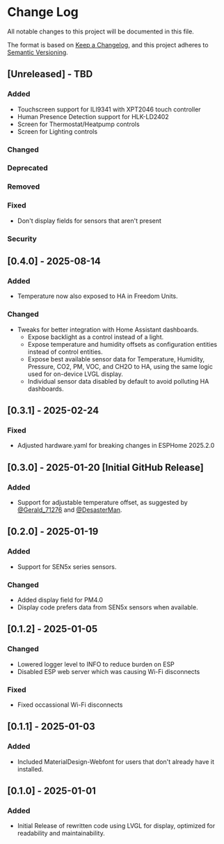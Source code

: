 # Change Log
All notable changes to this project will be documented in this file.

The format is based on [Keep a Changelog](https://keepachangelog.com/en/1.1.0/),
and this project adheres to [Semantic Versioning](https://semver.org/spec/v2.0.0.html).

## [Unreleased] - TBD
### Added
- Touchscreen support for ILI9341 with XPT2046 touch controller
- Human Presence Detection support for HLK-LD2402
- Screen for Thermostat/Heatpump controls
- Screen for Lighting controls
### Changed
### Deprecated
### Removed
### Fixed
- Don't display fields for sensors that aren't present
### Security

## [0.4.0] - 2025-08-14
### Added
- Temperature now also exposed to HA in Freedom Units.
### Changed
- Tweaks for better integration with Home Assistant dashboards.
  - Expose backlight as a control instead of a light.
  - Expose temperature and humidity offsets as configuration entities instead of control entities.
  - Expose best available sensor data for Temperature, Humidity, Pressure, CO2, PM, VOC, and CH2O to HA, using the same logic used for on-device LVGL display.
  - Individual sensor data disabled by default to avoid polluting HA dashboards.

## [0.3.1] - 2025-02-24
### Fixed
- Adjusted hardware.yaml for breaking changes in ESPHome 2025.2.0

## [0.3.0] - 2025-01-20 [Initial GitHub Release]
### Added
- Support for adjustable temperature offset, as suggested by [@Gerald_71276](https://www.printables.com/make/2288220) and [@DesasterMan](https://www.printables.com/make/2347551?comment_id=2347551).

## [0.2.0] - 2025-01-19
### Added
- Support for SEN5x series sensors.
### Changed
- Added display field for PM4.0
- Display code prefers data from SEN5x sensors when available.

## [0.1.2] - 2025-01-05
### Changed
- Lowered logger level to INFO to reduce burden on ESP
- Disabled ESP web server which was causing Wi-Fi disconnects
### Fixed
- Fixed occassional Wi-Fi disconnects

## [0.1.1] - 2025-01-03
### Added
- Included MaterialDesign-Webfont for users that don't already have it installed.

## [0.1.0] - 2025-01-01
### Added
- Initial Release of rewritten code using LVGL for display, optimized for readability and maintainability.
